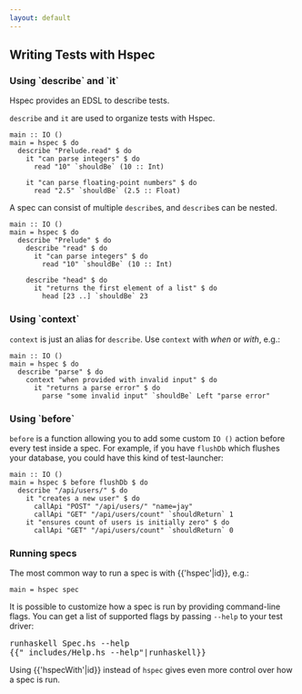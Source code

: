 ```yaml
---
layout: default
---
```


## Writing Tests with Hspec

### Using \`describe\` and \`it\`

Hspec provides an EDSL to describe tests.

`describe` and `it` are used to organize tests with Hspec.

```hspec
main :: IO ()
main = hspec $ do
  describe "Prelude.read" $ do
    it "can parse integers" $ do
      read "10" `shouldBe` (10 :: Int)

    it "can parse floating-point numbers" $ do
      read "2.5" `shouldBe` (2.5 :: Float)
```

A spec can consist of multiple `describe`s, and `describe`s can be nested.

```hspec
main :: IO ()
main = hspec $ do
  describe "Prelude" $ do
    describe "read" $ do
      it "can parse integers" $ do
        read "10" `shouldBe` (10 :: Int)

    describe "head" $ do
      it "returns the first element of a list" $ do
        head [23 ..] `shouldBe` 23
```

### Using \`context\`

`context` is just an alias for `describe`.  Use `context` with *when* or
*with*, e.g.:


```hspec
main :: IO ()
main = hspec $ do
  describe "parse" $ do
    context "when provided with invalid input" $ do
      it "returns a parse error" $ do
        parse "some invalid input" `shouldBe` Left "parse error"
```

### Using \`before\`

`before` is a function allowing you to add some custom `IO ()` action
before every test inside a spec. For example, if you have `flushDb`
which flushes your database, you could have this kind of
test-launcher:

```hspec
main :: IO ()
main = hspec $ before flushDb $ do
  describe "/api/users/" $ do
    it "creates a new user" $ do
      callApi "POST" "/api/users/" "name=jay"
      callApi "GET" "/api/users/count" `shouldReturn` 1
    it "ensures count of users is initially zero" $ do
      callApi "GET" "/api/users/count" `shouldReturn` 0
```

### Running specs

The most common way to run a spec is with {{'hspec'|id}}, e.g.:

```
main = hspec spec
```

It is possible to customize how a spec is run by providing command-line flags.
You can get a list of supported flags by passing `--help` to your test driver:

<pre>
<kbd class="shell-input">runhaskell Spec.hs --help</kbd>
<samp>{{"_includes/Help.hs --help"|runhaskell}}</samp>
</pre>

Using {{'hspecWith'|id}} instead of `hspec` gives even more control over how a
spec is run.
